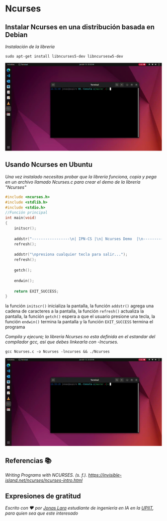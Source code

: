 # Ncurses

## Instalar Ncurses en una distribución basada en Debian

_Instalación de la librería_

```
sudo apt-get install libncurses5-dev libncursesw5-dev
```

![Ncurses-PreWork](/00.-Sources/Gifs/preworkNcurses.gif)

## Usando Ncurses en Ubuntu 

_Una vez instalado necesitas probar que la librería  funciona, copia y pega en un archivo llamado Ncurses.c para crear el demo de la librería "Ncurses"_

```c
#include <ncurses.h>
#include <stdlib.h>
#include <stdio.h>
//Función principal
int main(void)
{
    initscr();

    addstr("-----------------\n| IPN-CS |\n| Ncurses Demo  |\n-----------------\n\n");
    refresh();

    addstr("\npresiona cualquier tecla para salir...");
    refresh();

    getch();

    endwin();

    return EXIT_SUCCESS;
}
```

la función `initscr()` inicializa la pantalla, la función `addstr()` agrega una cadena de caracteres a la pantalla, la función `refresh()` actualiza la pantalla, la función `getch()` espera a que el usuario presione una tecla, la función `endwin()` termina la pantalla y la función `EXIT_SUCCESS` termina el programa

_Compila y ejecura; la librería Ncurses no esta definida en el estandar del compilador gcc, así que debes linkearla con -lncurses._

```
gcc Ncurses.c -o Ncurses -lncurses && ./Ncurses
```
![GTK-PreWork](/00.-Sources/Gifs/demoNcurses.gif)

## Referencias 📚

_Writing Programs with NCURSES. (s. f.). https://invisible-island.net/ncurses/ncurses-intro.html_

## Expresiones de gratitud

_Escrito con ❤️ por [Jonas Lara](https://medium.com/@jonas_lara) estudiante de ingeniería en IA en la [UPIIT](https://www.upiit.ipn.mx/), para quien sea que este interesado_
